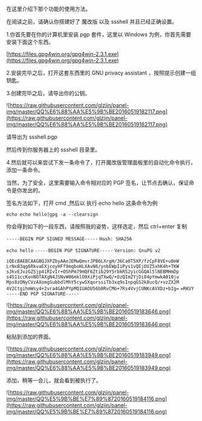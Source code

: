 在这里介绍下那个功能的使用方法。

在阅读之前，请确认你搭建好了 魔改版 以及 ssshell 并且已经正确设置。

1.你首先要在你的计算机里安装 pgp 套件，这里以 Windows 为例，你首先需要安装下面这个东西。

[https://files.gpg4win.org/gpg4win-2.3.1.exe](https://files.gpg4win.org/gpg4win-2.3.1.exe)

2.安装完毕之后，打开这套东西里的 GNU privacy assistant ，按照提示创建一组钥匙。

3.创建完毕之后，请导出你的公钥。

![https://raw.githubusercontent.com/glzjin/panel-img/master/QQ%E6%88%AA%E5%9B%BE20160519182117.png](https://raw.githubusercontent.com/glzjin/panel-img/master/QQ%E6%88%AA%E5%9B%BE20160519182117.png)

请导出为 ssshell.pgp

然后传到你服务器上的 ssshell 目录里。

4.然后就可以来尝试下发一条命令了，打开魔改版管理面板里的自动化命令执行，添加一条命令。

当然，为了安全，这里需要输入命令相对应的 PGP 签名，让节点去确认，保证命令是你发出的。

签名方法如下，打开 cmd ,然后以 执行 echo hello 这条命令为例

`echo echo hello|gpg -a --clearsign`

你会得到如下的一段东西，请按照我的姿势，这样选定，然后 ctrl+enter 复制

`-----BEGIN PGP SIGNED MESSAGE-----`
`Hash: SHA256`

`echo hello`
`-----BEGIN PGP SIGNATURE-----`
`Version: GnuPG v2`

`iQEcBAEBCAAGBQJXPZbyAAoJEMwQmvrJPB6LXrgH/36Ca0T5XP/fzCpF8VE+u0eW`
`LrNxB3qg6RkvaEXjcoyHFf9mqboHLXAvN6/ynbEWpIiPys1vQEjOVZ5xhK4h+TKW`
`sJkvEJvzGZSjp41RIvIr+OShPm79mQF6Ztib29Y5rbkRS2yicGGQAl5lNEBMHmDp`
`s4S11ccKonNOTAXgN4JSNvW06mklO9XiPjqTXwQ/+OzQImZYjDi84pYmwkA010ju`
`Mps8zONyCVzAXomgSubbdlMhY5cyw5XqorssiTb3xq9sInpqGS2k8ucQ/+vzZX2M`
`4V2CtgihmWsy4+2vra4GAhPYpMQ1UAOU56b0RvCMG+7Rs4VvjCUNKcAVXDz+bIg=`
`=RKVY`
`-----END PGP SIGNATURE-----`

![https://raw.githubusercontent.com/glzjin/panel-img/master/QQ%E6%88%AA%E5%9B%BE20160519183646.png](https://raw.githubusercontent.com/glzjin/panel-img/master/QQ%E6%88%AA%E5%9B%BE20160519183646.png)

粘贴到添加的界面。

![https://raw.githubusercontent.com/glzjin/panel-img/master/QQ%E6%88%AA%E5%9B%BE20160519183949.png](https://raw.githubusercontent.com/glzjin/panel-img/master/QQ%E6%88%AA%E5%9B%BE20160519183949.png)

添加，稍等一会儿，就会看到被执行了。

![https://raw.githubusercontent.com/glzjin/panel-img/master/QQ%E5%9B%BE%E7%89%8720160519184116.png](https://raw.githubusercontent.com/glzjin/panel-img/master/QQ%E5%9B%BE%E7%89%8720160519184116.png)